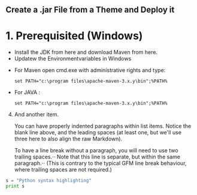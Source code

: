 ## Create a .jar File from a Theme and Deploy it

# 1. Prerequisited (Windows)

- Install the JDK from here and download Maven from here.
-  Updatew the Environmentvariables in Windows
* For Maven open cmd.exe with administrative rights and type:
      
   ```batch
   set PATH="c:\program files\apache-maven-3.x.y\bin";%PATH%
   ```

* For JAVA :
      
   ```batch
   set PATH="c:\program files\apache-maven-3.x.y\bin";%PATH%
   ```


4. And another item.

   You can have properly indented paragraphs within list items. Notice the blank line above, and the leading spaces (at least one, but we'll use three here to also align the raw Markdown).
    
   To have a line break without a paragraph, you will need to use two trailing spaces.⋅⋅
   Note that this line is separate, but within the same paragraph.⋅⋅
   (This is contrary to the typical GFM line break behaviour, where trailing spaces are not required.)


















```python
s = "Python syntax highlighting"
print s
```
